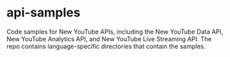 api-samples
===========

Code samples for New YouTube APIs, including the New YouTube Data API, New YouTube Analytics API, and New YouTube Live Streaming API. The repo contains language-specific directories that contain the samples.
